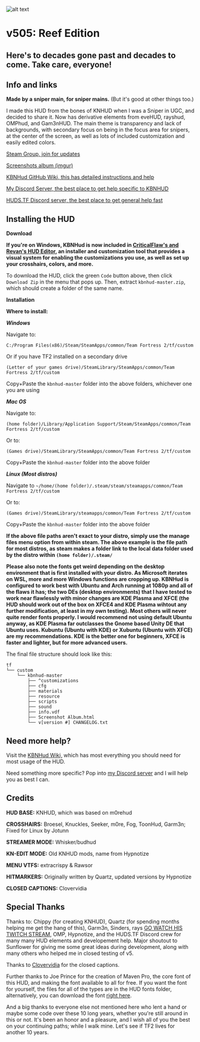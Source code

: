 ![alt text](https://i.imgur.com/QI8x66Z.png)

v505: Reef Edition
======

Here's to decades gone past and decades to come. Take care, everyone!
-------

Info and links
-------
**Made by a sniper main, for sniper mains.**
(But it's good at other things too.)

I made this HUD from the bones of KNHUD when I was a Sniper in UGC, and decided to share it. Now has derivative elements from eveHUD, rayshud, OMPhud, and Gam3nHUD. The main theme is transparency and lack of backgrounds, with secondary focus on being in the focus area for snipers, at the center of the screen, as well as lots of included customization and easily edited colors.

[Steam Group, join for updates](http://steamcommunity.com/groups/KBNHud "KBNHud Steam Group")

[Screenshots album (imgur)](https://imgur.com/a/2DSMJ6X "Screenshots")

[KBNHud GitHub Wiki, this has detailed instructions and help](https://github.com/Jotunn/KBNHud/wiki "Also linked at the top of the page")

[My Discord Server, the best place to get help specific to KBNHUD](https://discord.gg/NhnSysw "Discord server link")

[HUDS.TF Discord server, the best place to get general help fast](http://discord.huds.tf/ "HUDS.TF Discord link")

Installing the HUD
-------

**Download**

**If you're on Windows, KBNHud is now included in [CriticalFlaw's and Revan's HUD Editor](https://www.editor.criticalflaw.ca/), an installer and customization tool that provides a visual system for enabling the customizations you use, as well as set up your crosshairs, colors, and more.**

To download the HUD, click the green `Code` button above, then click `Download Zip` in the menu that pops up. Then, extract `kbnhud-master.zip`, which should create a folder of the same name.

**Installation**

**Where to install:**

***Windows***

Navigate to:

`C:/Program Files(x86)/Steam/SteamApps/common/Team Fortress 2/tf/custom`

Or if you have TF2 installed on a secondary drive

`(Letter of your games drive)/SteamLibrary/SteamApps/common/Team Fortress 2/tf/custom`

Copy+Paste the `kbnhud-master` folder into the above folders, whichever one you are using

***Mac OS***

Navigate to:

`(home folder)/Library/Application Support/Steam/SteamApps/common/Team Fortress 2/tf/custom`

Or to:

`(Games drive)/SteamLibrary/SteamApps/common/Team Fortress 2/tf/custom`

Copy+Paste the `kbnhud-master` folder into the above folder

***Linux (Most distros)***

Navigate to
`~/home/(home folder)/.steam/steam/steamapps/common/Team Fortress 2/tf/custom`

Or to:

`(Games drive)/SteamLibrary/steamapps/common/Team Fortress 2/tf/custom`

Copy+Paste the `kbnhud-master` folder into the above folder

**If the above file paths aren't exact to your distro, simply use the manage files menu option from within steam. The above example is the file path for most distros, as steam makes a folder link to the local data folder used by the distro within `(home folder)/.steam/`**

**Please also note the fonts get weird depending on the desktop environment that is first installed with your distro. As Microsoft iterates on WSL, more and more Windows functions are cropping up. KBNHud is configured to work best with Ubuntu and Arch running at 1080p and all of the flaws it has; the two DEs (desktop environments) that I have tested to work near flawlessly with minor changes are KDE Plasma and XFCE (the HUD should work out of the box on XFCE4 and KDE Plasma wihtout any further modification, at least in my own testing). Most others will never quite render fonts properly. I would recommend not using default Ubuntu anyway, as KDE Plasma far outclasses the Gnome based Unity DE that Ubuntu uses. Kubuntu (Ubuntu with KDE) or Xubuntu (Ubuntu with XFCE) are my recommendations. KDE is the better one for beginners, XFCE is faster and lighter, but for more advanced users.**

The final file structure should look like this:
```
tf
└── custom
    └── kbnhud-master
        ├── ^customizations
        ├── cfg
        ├── materials
        ├── resource
        ├── scripts
        ├── sound
        ├── info.vdf
        ├── Screenshot Album.html
        └── v[version #] CHANGELOG.txt
```

Need more help?
-------
Visit the [KBNHud Wiki,](https://github.com/Jotunn/kbnhud/wiki) which has most everything you should need for most usage of the HUD.

Need something more specific? Pop into [my Discord server](https://discord.gg/NhnSysw "Discord server link") and I will help you as best I can.

Credits
-------
**HUD BASE:** KNHUD, which was based on m0rehud

**CROSSHAIRS:** Broesel, Knuckles, Seeker, m0re, Fog, ToonHud, Garm3n; Fixed for Linux by Jotunn

**STREAMER MODE:** Whisker/budhud

**KN-EDIT MODE:** Old KNHUD mods, name from Hypnotize

**MENU VTFS:** extracrispy & Rawsor

**HITMARKERS:** Originally written by Quartz, updated versions by Hypnotize

**CLOSED CAPTIONS:** Clovervidia


Special Thanks
-------

Thanks to: Chippy (for creating KNHUD), Quartz (for spending months helping me get the hang of this), Garm3n, Sinders, rays [GO WATCH HIS TWITCH STREAM](http://www.twitch.tv/raysfire), OMP, Hypnotize, and the HUDS.TF Discord crew for many many HUD elements and developement help. Major shoutout to Sunflower for giving me some great ideas during development, along with many others who helped me in closed testing of v5.

Thanks to [Clovervidia](https://steamcommunity.com/sharedfiles/filedetails/?id=167785751) for the closed captions.

Further thanks to Joe Prince for the creation of Maven Pro, the core font of this HUD, and making the font available to all for free. If you want the font for yourself, the files for all of the types are in the HUD fonts folder, alternatively, you can download the font [right here](https://fonts.google.com/specimen/Maven+Pro).

And a big thanks to everyone else not mentioned here who lent a hand or maybe some code over these 10 long years, whether you're still around in this or not. It's been an honor and a pleasure, and I wish all of you the best on your continuing paths; while I walk mine. Let's see if TF2 lives for another 10 years.
